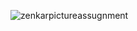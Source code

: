 ![zenkarpictureassugnment](https://github.com/taniaduggal/Assignment/assets/103496926/dd198819-cfe5-46ea-a553-cee4c9ff06d5)
